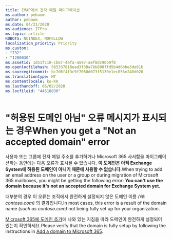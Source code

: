 ```yaml
---
title: IMAP에서 전자 메일 마이그레이션
ms.author: pebaum
author: pebaum
ms.date: 04/21/2020
ms.audience: ITPro
ms.topic: article
ROBOTS: NOINDEX, NOFOLLOW
localization_priority: Priority
ms.custom:
- "732"
- "1200030"
ms.assetid: 1d51fc10-cb67-4afa-a597-aef8dc90b9f8
ms.openlocfilehash: 565337818ead3f38a7bb800ffd5b4d6bbe3de81b
ms.sourcegitcommit: bc7d6f4f3c9f7060d073f5130e1ec856e248d020
ms.translationtype: HT
ms.contentlocale: ko-KR
ms.lasthandoff: 06/02/2020
ms.locfileid: "44510830"
---
```

# <a name="when-you-get-a-not-an-accepted-domain-error"></a><span data-ttu-id="f941e-102">"허용된 도메인 아님" 오류 메시지가 표시되는 경우</span><span class="sxs-lookup"><span data-stu-id="f941e-102">When you get a "Not an accepted domain" error</span></span>

<span data-ttu-id="f941e-103">사용자 또는 그룹에 전자 메일 주소를 추가하거나 Microsoft 365 사서함을 마이그레이션하는 동안에는 다음 오류가 표시될 수 있습니다. **이 도메인은 아직 Exchange System에 허용된 도메인이 아니기 때문에 사용할 수 없습니다.**</span><span class="sxs-lookup"><span data-stu-id="f941e-103">When trying to add an email address on the user or a group or during migration of Microsoft 365 mailboxes, you might be getting the following error: **You can't use the domain because it's not an accepted domain for Exchange System yet.**</span></span>
  
<span data-ttu-id="f941e-104">대부분의 경우 이 오류는 조직에서 완전하게 설정되지 않은 도메인 이름 *(예: contoso.com)* 의 결과입니다.</span><span class="sxs-lookup"><span data-stu-id="f941e-104">In most cases, this error is a result of the domain name *(such as contoso.com)*  not being fully set up for your organization.</span></span>
  
<span data-ttu-id="f941e-105">[Microsoft 365에 도메인 추가](https://docs.microsoft.com/microsoft-365/admin/setup/add-domain)에 나와 있는 지침을 따라 도메인이 완전하게 설정되어 있는지 확인하세요.</span><span class="sxs-lookup"><span data-stu-id="f941e-105">Please verify that the domain is fully setup by following the instructions in [Add a domain to Microsoft 365](https://docs.microsoft.com/microsoft-365/admin/setup/add-domain).</span></span>
  